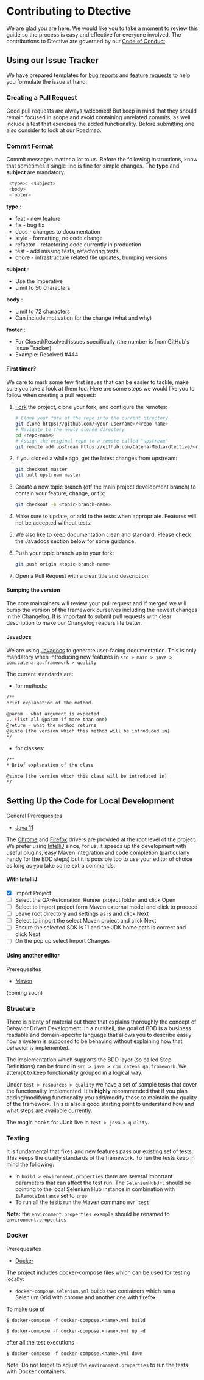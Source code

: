 # Contributing to Dtective

We are glad you are here. We would like you to  take a moment to review this guide so the process is easy and effective for everyone involved. The contributions to Dtective are governed by our [Code of Conduct](https://github.com/Catena-Media/QA-Automation_Runner/blob/master/CODE_OF_CONDUCT.md).

## Using our Issue Tracker
We have prepared templates for [bug reports](https://github.com/Catena-Media/QA-Automation_Runner/issues/new?template=BUG.md) and [feature requests](https://github.com/Catena-Media/QA-Automation_Runner/issues/new?template=FEATURE.md) to help you formulate the issue at hand.

### Creating a Pull Request

Good pull requests are always welcomed! But keep in mind that they should remain focused in scope and avoid containing unrelated commits, as well include a test that exercises the added functionality. Before submitting one also consider to look at our Roadmap.

### Commit Format

Commit messages matter a lot to us. Before the following instructions, know that sometimes a single line is fine for simple changes.
The **type** and **subject** are mandatory.

```bash
 <type>: <subject>
 <body>
 <footer>
 ```

 **type** :
 * feat - new feature
 * fix - bug fix
 * docs - changes to documentation
 * style - formatting, no code change
 * refactor - refactoring code currently in production
 * test - add missing tests, refactoring tests
 * chore - infrastructure related file updates, bumping versions

 **subject** :
 * Use the imperative
 * Limit to 50 characters

 **body** :
 * Limit to 72 characters
 * Can include motivation for the change (what and why)

 **footer** :
 * For Closed/Resolved issues specifically (the number is from GitHub's Issue Tracker)
 * Example: Resolved #444



#### First timer?

We care to mark some few first issues that can be easier to tackle, make sure you take a look at them too.
Here are some steps we would like you to follow when creating a pull request:

1. [Fork](http://help.github.com/fork-a-repo/) the project, clone your fork,
   and configure the remotes:

   ```bash
   # Clone your fork of the repo into the current directory
   git clone https://github.com/<your-username>/<repo-name>
   # Navigate to the newly cloned directory
   cd <repo-name>
   # Assign the original repo to a remote called "upstream"
   git remote add upstream https://github.com/Catena-Media/dtective/<repo-name>
   ```

2. If you cloned a while ago, get the latest changes from upstream:

   ```bash
   git checkout master
   git pull upstream master
   ```

3. Create a new topic branch (off the main project development branch) to
   contain your feature, change, or fix:

   ```bash
   git checkout -b <topic-branch-name>
   ```

4. Make sure to update, or add to the tests when appropriate.
Features will not be accepted without tests.

5. We also like to keep documentation clean and standard.
Please check the Javadocs section below for some guidance.


6. Push your topic branch up to your fork:

   ```bash
   git push origin <topic-branch-name>
   ```

8. Open a Pull Request with a clear title and description.

#### Bumping the version

The core maintainers will review your pull request and if merged we will bump the version of the framework ourselves
 including the newest changes in the Changelog. It is important to submit pull requests with clear description to make
 our Changelog readers life better.

#### Javadocs

We are using [Javadocs](https://www.tutorialspoint.com/java/java_documentation.htm) to generate user-facing documentation.
 This is only mandatory when introducing new features in `src > main > java > com.catena.qa.framework > quality`

The current standards are:

* for methods:

```bash
/**
brief explanation of the method.

@param - what argument is expected
.. (list all @param if more than one)
@return - what the method returns
@since [the version which this method will be introduced in]
*/
```

* for classes:

```bash
/**
* Brief explanation of the class

@since [the version which this class will be introduced in]
*/
```

## Setting Up the Code for Local Development

General Prerequesites
* [Java 11](https://www.oracle.com/technetwork/java/javase/downloads/jdk11-downloads-5066655.html)

The [Chrome](http://chromedriver.chromium.org/downloads) and [Firefox](https://github.com/mozilla/geckodriver/releases) drivers are provided at the root level of the project.
We prefer using [IntelliJ](https://www.jetbrains.com/idea/download/#section=mac) since, for us, it speeds up the development with useful plugins, easy Maven integration and code completion (particularly handy for the BDD steps) but it is possible too to use your editor of choice as long as you take some extra commands.

#### With IntelliJ

- [x] Import Project
- [ ] Select the QA-Automation_Runner project folder and click Open
- [ ] Select to import project form Maven external model and click to proceed
- [ ] Leave root directory and settings as is and click Next
- [ ] Select to import the select Maven project and click Next
- [ ] Ensure the selected SDK is 11 and the JDK home path is correct and click Next
- [ ] On the pop up select Import Changes

#### Using another editor

Prerequesites
* [Maven](https://maven.apache.org/install.html)

(coming soon)

### Structure

There is plenty of material out there that explains thoroughly the concept of Behavior Driven Development.
In a nutshell, the goal of BDD is a business readable and domain-specific language that allows you to describe easily
how a system is supposed to be behaving without explaining how that behavior is implemented.

The implementation which supports the BDD layer (so called Step Definitions) can be found in
`src > java > com.catena.qa.framework`. We attempt to
keep functionality grouped in a logical way.

Under `test > resources > quality` we have a set of sample tests that cover the functionality implemented. It is **highly**
recommended that if you plan adding/modifying functionality you add/modify those to maintain the quality of the framework.
This is also a good starting point to understand how and what steps are available currently.

The magic hooks for JUnit live in `test > java > quality`.

### Testing

It is fundamental that fixes and new features pass our existing set of tests. This keeps the quality standards of the
 framework. To run the tests keep in mind the following:

 * In `build > environment.properties` there are several important parameters that can affect the test run. The
 `SeleniumHubUrl` should be pointing to the local Selenium Hub instance in combination with `IsRemoteInstance` set to
  `true`
 * To run all the tests run the Maven command `mvn test`

 **Note:** the `environment.properties.example` should be renamed to `environment.properties`

### Docker

Prerequesites
* [Docker](https://docs.docker.com/install/linux/docker-ce/ubuntu/#install-docker-ce)

The project includes docker-compose files which can be used for testing locally:
 * `docker-compose.selenium.yml` builds two containers which run a Selenium Grid with chrome and another one with firefox.


To make use of

 `$ docker-compose -f docker-compose.<name>.yml build`

 `$ docker-compose -f docker-compose.<name>.yml up -d`

 after all the test executions

 `$ docker-compose -f docker-compose.<name>.yml down`

 Note: Do not forget to adjust the `environment.properties` to run the tests with Docker containers.
